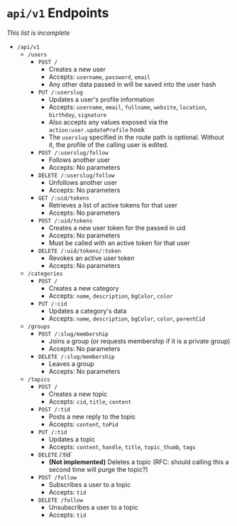 # `api/v1` Endpoints

*This list is incomplete*

* `/api/v1`
    * `/users`
        * `POST /`
            * Creates a new user
            * Accepts: `username`, `password`, `email`
            * Any other data passed in will be saved into the user hash
        * `PUT /:userslug`
            * Updates a user's profile information
            * Accepts: `username`, `email`, `fullname`, `website`, `location`, `birthday`, `signature`
            * Also accepts any values exposed via the `action:user.updateProfile` hook
            * The `userslug` specified in the route path is optional. Without it, the profile of the calling user is edited.
        * `POST /:userslug/follow`
            * Follows another user
            * Accepts: No parameters
        * `DELETE /:userslug/follow`
            * Unfollows another user
            * Accepts: No parameters
        * `GET /:uid/tokens`
            * Retrieves a list of active tokens for that user
            * Accepts: No parameters
        * `POST /:uid/tokens`
            * Creates a new user token for the passed in uid
            * Accepts: No parameters
            * Must be called with an active token for that user
        * `DELETE /:uid/tokens/:token`
            * Revokes an active user token
            * Accepts: No parameters
    * `/categories`
        * `POST /`
            * Creates a new category
            * Accepts: `name`, `description`, `bgColor`, `color`
        * `PUT /:cid`
            * Updates a category's data
            * Accepts: `name`, `description`, `bgColor`, `color`, `parentCid`
    * `/groups`
        * `POST /:slug/membership`
            * Joins a group (or requests membership if it is a private group)
            * Accepts: No parameters
        * `DELETE /:slug/membership`
            * Leaves a group
            * Accepts: No parameters
    * `/topics`
        * `POST /`
            * Creates a new topic
            * Accepts: `cid`, `title`, `content`
        * `POST /:tid`
            * Posts a new reply to the topic
            * Accepts: `content`, `toPid`
        * `PUT /:tid`
            * Updates a topic
            * Accepts: `content`, `handle`, `title`, `topic_thumb`, `tags`
        * `DELETE` /:tid`
            * **(Not implemented)** Deletes a topic (RFC: should calling this a second time will purge the topic?)
        * `POST /follow`
            * Subscribes a user to a topic
            * Accepts: `tid`
        * `DELETE /follow`
            * Unsubscribes a user to a topic
            * Accepts: `tid`

